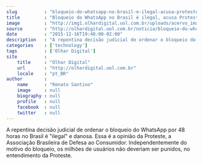 ```yaml
---
slug          : "bloqueio-do-whatsapp-no-brasil-e-ilegal-acusa-proteste"
title         : "Bloqueio do WhatsApp no Brasil é ilegal, acusa Proteste"
image         : "http://img1.olhardigital.uol.com.br/uploads/acervo_imagens/2015/01/20150107143231_660_420.jpg"
source        : "http://olhardigital.uol.com.br/noticia/bloqueio-do-whatsapp-no-brasil-e-ilegal-acusa-proteste/53777"
date          : "2015-12-16T19:40:00-02:00"
description   : "A repentina decisão judicial de ordenar o bloqueio do WhatsApp por 48 horas no Brasil é 'ilegal' e danosa. Essa é a opinião da Proteste, a Associação Brasileira de Defesa ao Consumidor. Independentemente do motivo do bloqueio, os milhões de usuários não deveriam ser punidos, no entendimento da Proteste."
categories    : ['technology']
tags          : ['Olhar Digital']
site          :
    title     : "Olhar Digital"
    url       : "http://olhardigital.uol.com.br"
    locale    : "pt_BR"
author        :
    name      : "Renato Santino"
    image     : null
    biography : null
    profile   : null
    facebook  : null
    twitter   : null
---
```


A repentina decisão judicial de ordenar o bloqueio do WhatsApp por 48 horas no Brasil é "ilegal" e danosa. Essa é a opinião da Proteste, a Associação Brasileira de Defesa ao Consumidor. Independentemente do motivo do bloqueio, os milhões de usuários não deveriam ser punidos, no entendimento da Proteste.
